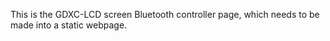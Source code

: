 This is the GDXC-LCD screen Bluetooth controller page, which needs to be made into a static webpage.
